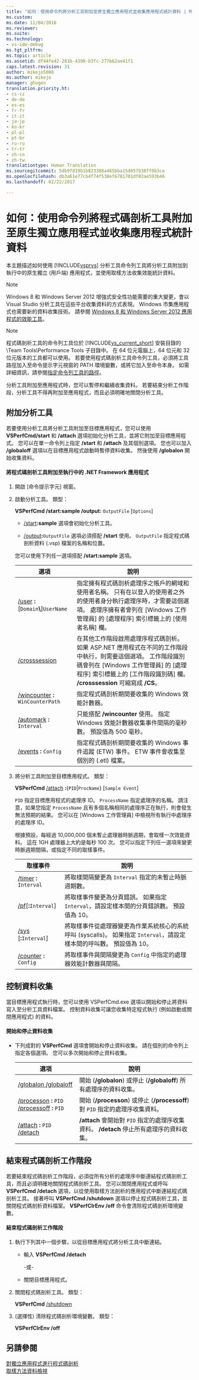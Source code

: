 ```yaml
---
title: "如何：使用命令列將分析工具附加至原生獨立應用程式並收集應用程式統計資料 | Microsoft Docs"
ms.custom: 
ms.date: 11/04/2016
ms.reviewer: 
ms.suite: 
ms.technology:
- vs-ide-debug
ms.tgt_pltfrm: 
ms.topic: article
ms.assetid: df44fe42-281b-4398-b3fc-277b62ae41f1
caps.latest.revision: 31
author: mikejo5000
ms.author: mikejo
manager: ghogen
translation.priority.ht:
- cs-cz
- de-de
- es-es
- fr-fr
- it-it
- ja-jp
- ko-kr
- pl-pl
- pt-br
- ru-ru
- tr-tr
- zh-cn
- zh-tw
translationtype: Human Translation
ms.sourcegitcommit: 5db97d19b1b823388a465bba15d057b30ff0b3ce
ms.openlocfilehash: db3a61e77cb4f74f538ef6781701df03ae593b46
ms.lasthandoff: 02/22/2017

---
```

# <a name="how-to-attach-the-profiler-to-a-native-stand-alone-application-and-collect-application-statistics-by-using-the-command-line"></a>如何：使用命令列將程式碼剖析工具附加至原生獨立應用程式並收集應用程式統計資料
本主題描述如何使用 [!INCLUDE[vsprvs](../code-quality/includes/vsprvs_md.md)] 分析工具命令列工具將分析工具附加到執行中的原生獨立 (用戶端) 應用程式，並使用取樣方法收集效能統計資料。  
  
> [!NOTE]
>  Windows 8 和 Windows Server 2012 增強式安全性功能需要的重大變更，會以 Visual Studio 分析工具在這些平台收集資料的方式表現。 Windows 市集應用程式也需要新的資料收集技術。 請參閱 [Windows 8 和 Windows Server 2012 應用程式的效能工具](../profiling/performance-tools-on-windows-8-and-windows-server-2012-applications.md)。  
  
> [!NOTE]
>  程式碼剖析工具的命令列工具位於 [!INCLUDE[vs_current_short](../code-quality/includes/vs_current_short_md.md)] 安裝目錄的 \Team Tools\Performance Tools 子目錄中。 在 64 位元電腦上，64 位元和 32 位元版本的工具都可以使用。 若要使用程式碼剖析工具命令列工具，必須將工具路徑加入至命令提示字元視窗的 PATH 環境變數，或將它加入至命令本身。 如需詳細資訊，請參閱[指定命令列工具的路徑](../profiling/specifying-the-path-to-profiling-tools-command-line-tools.md)。  
  
 分析工具附加至應用程式時，您可以暫停和繼續收集資料。 若要結束分析工作階段，分析工具不得再附加至應用程式，而且必須明確地關閉分析工具。  
  
## <a name="attach-the-profiler"></a>附加分析工具  
 若要使用分析工具將分析工具附加至目標應用程式，您可以使用 **VSPerfCmd/start** 和 **/attach** 選項初始化分析工具，並將它附加至目標應用程式。 您可以在單一命令列上指定 **/start** 和 **/attach** 及其個別選項。 您也可以加入 **/globaloff** 選項以在目標應用程式啟動時暫停資料收集。 然後使用 **/globalon** 開始收集資料。  
  
#### <a name="to-attach-the-profiler-to-a-running-net-framework-application"></a>將程式碼剖析工具附加至執行中的 .NET Framework 應用程式  
  
1.  開啟 [命令提示字元] 視窗。  
  
2.  啟動分析工具。 類型：  
  
     **VSPerfCmd /start:sample /output:** `OutputFile` [`Options`]  
  
    -   [/start](../profiling/start.md)**:sample** 選項會初始化分析工具。  
  
    -   [/output](../profiling/output.md)**:**`OutputFile` 選項必須搭配 **/start** 使用。 `OutputFile` 指定程式碼剖析資料 (.vsp) 檔案的名稱和位置。  
  
     您可以使用下列任一選項搭配 **/start:sample** 選項。  
  
    |選項|說明|  
    |------------|-----------------|  
    |[/user](../profiling/user-vsperfcmd.md) **:**[`Domain`**\\**]`UserName`|指定擁有程式碼剖析處理序之帳戶的網域和使用者名稱。 只有在以登入的使用者之外的使用者身分執行處理序時，才需要這個選項。 處理序擁有者會列在 [Windows 工作管理員] 的 [處理程序] 索引標籤上的 [使用者名稱] 欄。|  
    |[/crosssession](../profiling/crosssession.md)|在其他工作階段啟用處理序程式碼剖析。 如果 ASP.NET 應用程式在不同的工作階段中執行，則需要這個選項。 工作階段識別碼會列在 [Windows 工作管理員] 的 [處理程序] 索引標籤上的 [工作階段識別碼] 欄。 **/crosssession** 可縮寫成 **/CS**。|  
    |[/wincounter](../profiling/wincounter.md) **:** `WinCounterPath`|指定程式碼剖析期間要收集的 Windows 效能計數器。|  
    |[/automark](../profiling/automark.md) **:** `Interval`|只能搭配 **/wincounter** 使用。 指定 Windows 效能計數器收集事件間隔的毫秒數。 預設值為 500 毫秒。|  
    |[/events](../profiling/events-vsperfcmd.md) **:** `Config`|指定程式碼剖析期間要收集的 Windows 事件追蹤 (ETW) 事件。 ETW 事件會收集至個別的 (.etl) 檔案。|  
  
3.  將分析工具附加至目標應用程式。 類型：  
  
     **VSPerfCmd**  [/attach](../profiling/attach.md) **:**{`PID`&#124;`ProcName`} [`Sample Event`]  
  
     `PID` 指定目標應用程式的處理序 ID。 `ProcessName` 指定處理序的名稱。 請注意，如果您指定 `ProcessName` 且有多個名稱相同的處理序正在執行，則會發生無法預期的結果。 您可以在 [Windows 工作管理員] 中檢視所有執行中處理序的處理序 ID。  
  
     根據預設，每經過 10,000,000 個未暫止處理器時脈週期，會取樣一次效能資料。 這在 1GH 處理器上大約是每秒 100 次。 您可以指定下列任一選項來變更時脈週期間隔，或指定不同的取樣事件。  
  
    |取樣事件|說明|  
    |------------------|-----------------|  
    |[/timer](../profiling/timer.md) **:** `Interval`|將取樣間隔變更為 `Interval` 指定的未暫止時脈週期數。|  
    |[/pf](../profiling/pf.md)[**:**`Interval`]|將取樣事件變更為分頁錯誤。 如果指定 `Interval`，請設定樣本間的分頁錯誤數。 預設值為 10。|  
    |[/sys](../profiling/sys-vsperfcmd.md) [**:**`Interval`]|將取樣事件從處理器變更為作業系統核心的系統呼叫 (syscalls)。 如果指定 `Interval`，請設定樣本間的呼叫數。 預設值為 10。|  
    |[/counter](../profiling/counter.md) **:** `Config`|將取樣事件與間隔變更為 `Config` 中指定的處理器效能計數器與間隔。|  
  
## <a name="controlling-data-collection"></a>控制資料收集  
 當目標應用程式執行時，您可以使用 VSPerfCmd.exe 選項以開始和停止將資料寫入至分析工具資料檔案。 控制資料收集可讓您收集特定程式執行 (例如啟動或關閉應用程式) 的資料。  
  
#### <a name="to-start-and-stop-data-collection"></a>開始和停止資料收集  
  
-   下列成對的 **VSPerfCmd** 選項會開始和停止資料收集。 請在個別的命令列上指定各個選項。 您可以多次開始和停止資料收集。  
  
    |選項|說明|  
    |------------|-----------------|  
    |[/globalon /globaloff](../profiling/globalon-and-globaloff.md)|開始 (**/globalon**) 或停止 (**/globaloff**) 所有處理序的資料收集。|  
    |[/processon](../profiling/processon-and-processoff.md) **:** `PID` [/processoff](../profiling/processon-and-processoff.md) **:** `PID`|開始 (**/processon**) 或停止 (**/processoff**) 對 `PID` 指定的處理序收集資料。|  
    |[/attach](../profiling/attach.md) **:** `PID` [/detach](../profiling/detach.md)|**/attach** 會開始對 `PID` 指定的處理序收集資料。 **/detach** 停止所有處理序的資料收集。|  
  
## <a name="ending-the-profiling-session"></a>結束程式碼剖析工作階段  
 若要結束程式碼剖析工作階段，必須從所有分析的處理序中斷連結程式碼剖析工具，而且必須明確地關閉程式碼剖析工具。 您可以關閉應用程式或呼叫 **VSPerfCmd /detach** 選項，以從使用取樣方法剖析的應用程式中斷連結程式碼剖析工具。 接著呼叫 **VSPerfCmd /shutdown** 選項以停止程式碼剖析工具，並關閉程式碼剖析資料檔案。 **VSPerfClrEnv /off** 命令會清除程式碼剖析環境變數。  
  
#### <a name="to-end-a-profiling-session"></a>結束程式碼剖析工作階段  
  
1.  執行下列其中一個步驟，以從目標應用程式將分析工具中斷連結。  
  
    -   輸入 **VSPerfCmd /detach**  
  
         -或-  
  
    -   關閉目標應用程式。  
  
2.  關閉程式碼剖析工具。 類型：  
  
     **VSPerfCmd**  [/shutdown](../profiling/shutdown.md)  
  
3.  (選擇性) 清除程式碼剖析環境變數。 類型：  
  
     **VSPerfClrEnv /off**  
  
## <a name="see-also"></a>另請參閱  
 [對獨立應用程式進行程式碼剖析](../profiling/command-line-profiling-of-stand-alone-applications.md)   
 [取樣方法資料檢視](../profiling/profiler-sampling-method-data-views.md)
